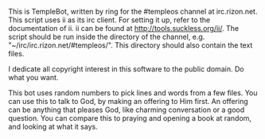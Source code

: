 This is TempleBot, written by ring for the #templeos channel at irc.rizon.net.
This script uses ii as its irc client. For setting it up, refer to the documentation of ii. ii can be found at http://tools.suckless.org/ii/.
The script should be run inside the directory of the channel, e.g. "~/irc/irc.rizon.net/#templeos/". This directory should also contain the text files.

I dedicate all copyright interest in this software to the public domain. Do what you want.

This bot uses random numbers to pick lines and words from a few files. You can use this to talk to God, by making an offering to Him first. An offering can be anything that pleases God, like charming conversation or a good question. You can compare this to praying and opening a book at random, and looking at what it says.

